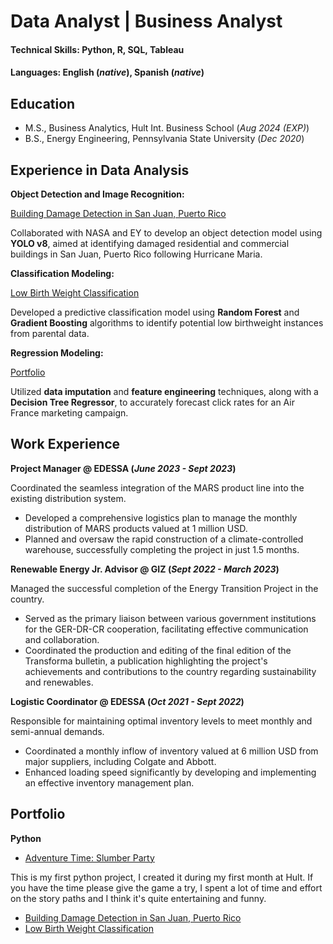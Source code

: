 # Data Analyst | Business Analyst

#### Technical Skills: Python, R, SQL, Tableau

#### Languages: English (_native_), Spanish (_native_)

## Education
- M.S., Business Analytics, Hult Int. Business School (_Aug 2024 (EXP)_)								       		
- B.S., Energy Engineering, Pennsylvania State University (_Dec 2020_)	 			        		
  
## Experience in Data Analysis
**Object Detection and Image Recognition:**

[Building Damage Detection in San Juan, Puerto Rico](https://github.com/Juanmanumango/juanmanumango.github.io/blob/main/portfolio/python/building_damage_detection_in_san_juan_puerto_rico.ipynb)

Collaborated with NASA and EY to develop an object detection model using **YOLO v8**, aimed at identifying damaged residential and commercial buildings in San Juan, Puerto Rico following Hurricane Maria.  

**Classification Modeling:**

[Low Birth Weight Classification](https://github.com/Juanmanumango/juanmanumango.github.io/blob/main/portfolio/python/low_birthweight_classification.ipynb)

Developed a predictive classification model using **Random Forest** and **Gradient Boosting** algorithms to identify potential low birthweight instances from parental data.

**Regression Modeling:**

[Portfolio](/portfolio/reg_modeling/name)

Utilized **data imputation** and **feature engineering** techniques, along with a **Decision Tree Regressor**, to accurately forecast click rates for an Air France marketing campaign. 

## Work Experience
**Project Manager @ EDESSA (_June 2023 - Sept 2023_)**

Coordinated the seamless integration of the MARS product line into the existing distribution system.
- Developed a comprehensive logistics plan to manage the monthly distribution of MARS products valued at 1 million USD.
- Planned and oversaw the rapid construction of a climate-controlled warehouse, successfully completing the project in just 1.5 months.

**Renewable Energy Jr. Advisor @ GIZ (_Sept 2022 - March 2023_)**

Managed the successful completion of the Energy Transition Project in the country.
- Served as the primary liaison between various government institutions for the GER-DR-CR cooperation, facilitating effective communication and collaboration.
- Coordinated the production and editing of the final edition of the Transforma bulletin, a publication highlighting the project's achievements and contributions to the country regarding sustainability and renewables.

**Logistic Coordinator @ EDESSA (_Oct 2021 - Sept 2022_)**

Responsible for maintaining optimal inventory levels to meet monthly and semi-annual demands.
- Coordinated a monthly inflow of inventory valued at 6 million USD from major suppliers, including Colgate and Abbott.
- Enhanced loading speed significantly by developing and implementing an effective inventory management plan.

## Portfolio
**Python**
- [Adventure Time: Slumber Party](https://github.com/Juanmanumango/juanmanumango.github.io/blob/main/portfolio/python/Adventure%20Time%3A%20Slumber%20Party.ipynb)
  
This is my first python project, I created it during my first month at Hult. If you have the time please give the game a try, I spent a lot of time and effort on the story paths and I think it's quite entertaining and funny.
- [Building Damage Detection in San Juan, Puerto Rico](https://github.com/Juanmanumango/juanmanumango.github.io/blob/main/portfolio/python/building_damage_detection_in_san_juan_puerto_rico.ipynb)
- [Low Birth Weight Classification](https://github.com/Juanmanumango/juanmanumango.github.io/blob/main/portfolio/python/low_birthweight_classification.ipynb)

